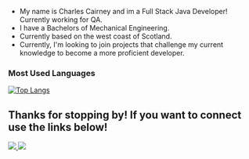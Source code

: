 - My name is Charles Cairney and im a Full Stack Java Developer! Currently working for QA.
- I have a Bachelors of Mechanical Engineering.
- Currently based on the west coast of Scotland.
- Currently, I'm looking to join projects that challenge my current knowledge to become a more proficient developer.

### Most Used Languages

[![Top Langs](https://github-readme-stats.vercel.app/api/top-langs/?username=cscairney&layout=compact&theme=vision-friendly-dark)](https://github.com/cscairney/github-readme-stats)

## Thanks for stopping by! If you want to connect use the links below!
<a href="mailto: charlescairney@yahoo.co.uk">
<img src='https://img.shields.io/badge/Gmail-D14836?style=for-the-badge&logo=gmail&logoColor=white'></img>
</a>
<a href="https://www.linkedin.com/in/charlescairney/">
<img src='https://img.shields.io/badge/linkedin-%230077B5.svg?style=for-the-badge&logo=linkedin&logoColor=white'></img>
</a>
